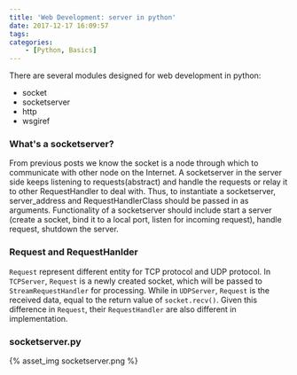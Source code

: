 ```yaml
---
title: 'Web Development: server in python'
date: 2017-12-17 16:09:57
tags:
categories:
    - [Python, Basics]
---
```


There are several modules designed for web development in python:
- socket
- socketserver
- http
- wsgiref

### What's a socketserver?
From previous posts we know the socket is a node through which to communicate with other node on the Internet. A socketserver in the server side keeps listening to requests(abstract) and handle the requests or relay it to other RequestHandler to deal with. Thus, to instantiate a socketserver, server_address and RequestHandlerClass should be passed in as arguments. Functionality of a socketserver should include start a server (create a socket, bind it to a local port, listen for incoming request), handle request, shutdown the server.

### Request and RequestHanlder

`Request` represent different entity for TCP protocol and UDP protocol. In `TCPServer`, `Request` is a newly created socket, which will be passed to `StreamRequestHandler` for processing. While in `UDPServer`, `Request` is the received data, equal to the return value of `socket.recv()`. Given this difference in `Request`, their `RequestHandler` are also different in implementation.

### socketserver.py
{% asset_img socketserver.png %}
```py



```
